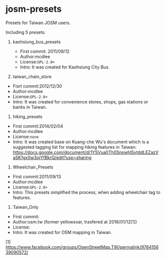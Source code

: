 # josm-presets
Presets for Taiwan JOSM users.

Including 5 presets:
1. kaohsiung_bus_presets  
	* First commit: 2011/09/12  
	* Author:mcdlee  
	* License:`GPL-2.0+`  
	* Intro:
	It was created for Kaohsiung City Bus.

1. taiwan_chain_store  
 * Fisrt commit:2012/12/30  
 * Author:mcdlee  
 * License:`GPL-2.0+`  
 * Intro:
	It was created for convenience stores, shops, gas stations or banks in Taiwan.

1. hiking_presets  
 * First commit:2014/02/04  
 * Author:mcdlee  
 * License:`none`  
 * Intro:
	It was created base on Kuang-che Wu's document which is a suggested tagging list for mapping hiking features in Taiwan:
	<https://docs.google.com/document/d/1YSVua0Th0SnswhlSytddLEZazVaSK1gx0w3ojYfBkrQ/edit?usp=sharing>

1. Wheelchair_Presets  
 * First commit:2011/09/13
 * Author:mcdlee
 * License:`GPL-2.0+`  
 * Intro:
	This presets simplified the process, when adding wheelchair tag to features.

1. Taiwan_Only  
 * First commit:
 * Author:osm.tw (former yellowsoar, trasfered at 2016/01/12[1])
 * License:
 * Intro:
	It was created for OSM mapping in Taiwan.

[1] https://www.facebook.com/groups/OpenStreetMap.TW/permalink/976415639090572/